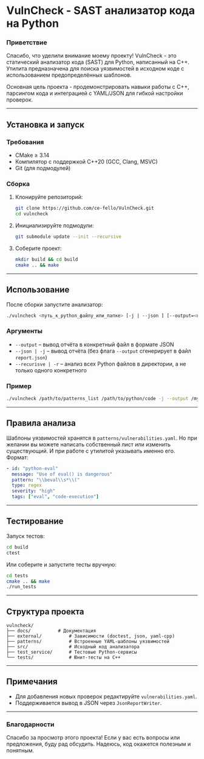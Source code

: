 # VulnCheck - SAST анализатор кода на Python  

### **Приветствие**  
Спасибо, что уделили внимание моему проекту! VulnCheck - это статический анализатор кода (SAST) для Python, написанный на C++. Утилита предназначена для поиска уязвимостей в исходном коде с использованием предопределённых шаблонов.  

Основная цель проекта - продемонстрировать навыки работы с C++, парсингом кода и интеграцией с YAML/JSON для гибкой настройки проверок.

---  

## Установка и запуск  

### **Требования**  
- CMake ≥ 3.14  
- Компилятор с поддержкой C++20 (GCC, Clang, MSVC)  
- Git (для подмодулей)  

### **Сборка**  
1. Клонируйте репозиторий:  
   ```bash
   git clone https://github.com/ce-fello/VulnCheck.git
   cd vulncheck
   ```  
2. Инициализируйте подмодули:  
   ```bash
   git submodule update --init --recursive
   ```  
3. Соберите проект:  
   ```bash
   mkdir build && cd build
   cmake .. && make
   ```  

---  

## Использование  
После сборки запустите анализатор:  
```bash
./vulncheck <путь_к_python_файлу_или_папке> [-j | --json ] [--output=<путь_к_отчёту>] [ -r | --recursive]
```  

### **Аргументы**  
- `--output` – вывод отчёта в конкретный файл в формате JSON
- `--json | -j` – вывод отчёта (без флага `--output` сгенерирует в файл `report.json`)
- `--recurisve | -r` – анализ всех Python файлов в директории, а не только одного конкретного

### **Пример**  
```bash
./vulncheck /path/to/patterns_list /path/to/python/code -j --output /my/report.json --recursive
```  

---  

## Правила анализа  
Шаблоны уязвимостей хранятся в `patterns/vulnerabilities.yaml`. Но при желании вы можете написать собственный лист или изменить существующий. И при работе с утилитой указывать именно его. 
Формат:  
```yaml
- id: "python-eval"
  message: "Use of eval() is dangerous"
  pattern: "\\beval\\s*\\("
  type: regex
  severity: "high"
  tags: ["eval", "code-execution"]
```  

---  

## Тестирование  
Запуск тестов:  
```bash
cd build
ctest
```  
Или соберите и запустите тесты вручную:  
```bash
cd tests
cmake .. && make
./run_tests
```  

---  

## Структура проекта  
```  
vulncheck/
├── docs/          # Документация
├── external/          # Зависимости (doctest, json, yaml-cpp)
├── patterns/          # Встроенные YAML-шаблоны уязвимостей
├── src/               # Исходный код анализатора
├── test_service/      # Тестовые Python-сервисы
└── tests/             # Юнит-тесты на C++
```  

---  

## Примечания  
- Для добавления новых проверок редактируйте `vulnerabilities.yaml`.
- Поддерживается вывод в JSON через `JsonReportWriter`.

---  

### **Благодарности**  
Спасибо за просмотр этого проекта! Если у вас есть вопросы или предложения, буду рад обсудить. Надеюсь, код окажется полезным и понятным.
